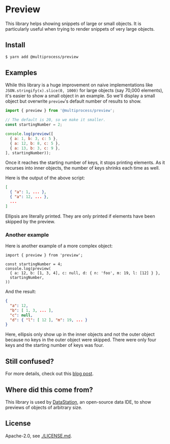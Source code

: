 # Preview

This library helps showing snippets of large or small objects. It is
particularly useful when trying to render snippets of very large
objects.

## Install

```bash
$ yarn add @multiprocess/preview
```

## Examples

While this library is a huge improvement on naive implementations like
`JSON.stringify(x).slice(0, 1000)` for large objects (say 70,000
elements), it's easier to show a small object in an example. So we'll
display a small object but overwrite `preview`'s default number of
results to show.

```javascript
import { preview } from '@multiprocess/preview';

// The default is 20, so we make it smaller.
const startingNumber = 2;

console.log(preview([
  { a: 1, b: 3, c: 5 },
  { a: 12, b: 8, c: 5 },
  { a: 13, b: 3, c: 9 },
], startingNumber));
```

Once it reaches the starting number of keys, it stops printing
elements. As it recurses into inner objects, the number of keys
shrinks each time as well.

Here is the output of the above script:

```json
[
  { "a": 1, ... },
  { "a": 12, ... },
  ...
]
```

Ellipsis are literally printed. They are only printed if elements have
been skipped by the preview.

### Another example

Here is another example of a more complex object:

```
import { preview } from 'preview';

const startingNumber = 4;
console.log(preview(
  { a: 12, b: [1, 3, 4], c: null, d: { n: 'foo', m: 19, l: [12] } },
  startingNumber,
))
```

And the result:

```json
{
  "a": 12,
  "b": [ 1, 3, ... ],
  "c": null,
  "d": { "l": [ 12 ], "m": 19, ... }
}
```

Here, ellipsis only show up in the inner objects and not the outer
object because no keys in the outer object were skipped. There were
only four keys and the starting number of keys was four.

## Still confused?

For more details, check out this [blog
post](https://datastation.multiprocess.io/blog/2021-07-15-writing-an-efficient-javascript-object-previewer.html).

## Where did this come from?

This library is used by
[DataStation](https://github.com/multiprocessio/datastation), an
open-source data IDE, to show previews of objects of arbitrary size.

## License

Apache-2.0, see [./LICENSE.md](./LICENSE.md).
